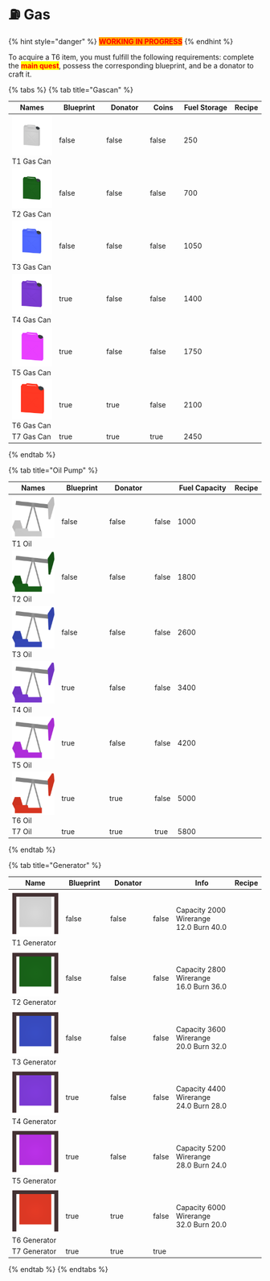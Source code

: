 # ⛽ Gas

{% hint style="danger" %}
<mark style="color:red;background-color:orange;">**WORKING IN PROGRESS**</mark>
{% endhint %}

To acquire a T6 item, you must fulfill the following requirements: complete the <mark style="color:red;">**main quest**</mark>, possess the corresponding blueprint, and be a donator to craft it.

{% tabs %}
{% tab title="Gascan" %}


<table><thead><tr><th width="123">Names</th><th width="104" data-type="checkbox">Blueprint</th><th width="97" data-type="checkbox">Donator</th><th width="72" data-type="checkbox">Coins</th><th width="133">Fuel Storage</th><th>Recipe</th></tr></thead><tbody><tr><td><img src="../../.gitbook/assets/T1Gas_11800 (1).png" alt="" data-size="line">T1 Gas Can</td><td>false</td><td>false</td><td>false</td><td>250</td><td></td></tr><tr><td><img src="../../.gitbook/assets/T2Gas_11801 (1).png" alt="" data-size="line">T2 Gas Can</td><td>false</td><td>false</td><td>false</td><td>700</td><td></td></tr><tr><td><img src="../../.gitbook/assets/T3Gas_11802 (1).png" alt="" data-size="line">T3 Gas Can</td><td>false</td><td>false</td><td>false</td><td>1050</td><td></td></tr><tr><td><img src="../../.gitbook/assets/T4Gas_11803 (1).png" alt="" data-size="line">T4 Gas Can</td><td>true</td><td>false</td><td>false</td><td>1400</td><td></td></tr><tr><td><img src="../../.gitbook/assets/T5Gas_11804 (1).png" alt="" data-size="line">T5 Gas Can</td><td>true</td><td>false</td><td>false</td><td>1750</td><td></td></tr><tr><td><img src="../../.gitbook/assets/T6Gas_11805 (1).png" alt="" data-size="line">T6 Gas Can</td><td>true</td><td>true</td><td>false</td><td>2100</td><td></td></tr><tr><td>T7 Gas Can</td><td>true</td><td>true</td><td>true</td><td>2450</td><td></td></tr></tbody></table>


{% endtab %}

{% tab title="Oil Pump" %}


<table><thead><tr><th width="126.66666666666666">Names</th><th width="103" data-type="checkbox">Blueprint</th><th width="100" data-type="checkbox">Donator</th><th data-type="checkbox"></th><th width="143">Fuel Capacity</th><th>Recipe</th></tr></thead><tbody><tr><td><img src="../../.gitbook/assets/T1Oil_17110.png" alt="" data-size="line">T1 Oil</td><td>false</td><td>false</td><td>false</td><td>1000</td><td></td></tr><tr><td><img src="../../.gitbook/assets/T2Oil_17111.png" alt="" data-size="line">T2 Oil</td><td>false</td><td>false</td><td>false</td><td>1800</td><td></td></tr><tr><td><img src="../../.gitbook/assets/T3Oil_17112.png" alt="" data-size="line">T3 Oil</td><td>false</td><td>false</td><td>false</td><td>2600</td><td></td></tr><tr><td><img src="../../.gitbook/assets/T4Oil_17113.png" alt="" data-size="line">T4 Oil</td><td>true</td><td>false</td><td>false</td><td>3400</td><td></td></tr><tr><td><img src="../../.gitbook/assets/T5Oil_17114.png" alt="" data-size="line">T5 Oil</td><td>true</td><td>false</td><td>false</td><td>4200</td><td></td></tr><tr><td><img src="../../.gitbook/assets/T6Oil_17115.png" alt="" data-size="line">T6 Oil</td><td>true</td><td>true</td><td>false</td><td>5000</td><td></td></tr><tr><td>T7 Oil</td><td>true</td><td>true</td><td>true</td><td>5800</td><td></td></tr></tbody></table>
{% endtab %}

{% tab title="Generator" %}


<table><thead><tr><th width="154.66666666666666">Name</th><th width="104" data-type="checkbox">Blueprint</th><th width="109" data-type="checkbox">Donator</th><th data-type="checkbox"></th><th width="182">Info</th><th>Recipe</th></tr></thead><tbody><tr><td><img src="../../.gitbook/assets/T1Generator_17100.png" alt="" data-size="line">T1 Generator</td><td>false</td><td>false</td><td>false</td><td>Capacity        2000 Wirerange      12.0 Burn               40.0</td><td></td></tr><tr><td><img src="../../.gitbook/assets/T2Generator_17101.png" alt="" data-size="line">T2 Generator</td><td>false</td><td>false</td><td>false</td><td>Capacity        2800 Wirerange      16.0 Burn               36.0</td><td></td></tr><tr><td><img src="../../.gitbook/assets/T3Generator_17102.png" alt="" data-size="line">T3 Generator</td><td>false</td><td>false</td><td>false</td><td>Capacity        3600 Wirerange      20.0 Burn               32.0</td><td></td></tr><tr><td><img src="../../.gitbook/assets/T4Generator_17103.png" alt="" data-size="line">T4 Generator</td><td>true</td><td>false</td><td>false</td><td>Capacity        4400 Wirerange      24.0 Burn               28.0</td><td></td></tr><tr><td><img src="../../.gitbook/assets/T5Generator_17104.png" alt="" data-size="line">T5 Generator</td><td>true</td><td>false</td><td>false</td><td>Capacity        5200 Wirerange      28.0 Burn               24.0</td><td></td></tr><tr><td><img src="../../.gitbook/assets/T6Generator_17105.png" alt="" data-size="line">T6 Generator</td><td>true</td><td>true</td><td>false</td><td>Capacity        6000 Wirerange      32.0 Burn               20.0</td><td></td></tr><tr><td>T7 Generator</td><td>true</td><td>true</td><td>true</td><td></td><td></td></tr></tbody></table>
{% endtab %}
{% endtabs %}
